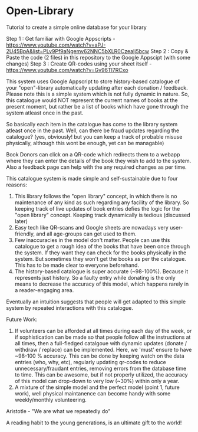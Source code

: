 # Open-Library
Tutorial to create a simple online database for your library

Step 1 : Get familiar with Google Appscripts - https://www.youtube.com/watch?v=aPJ-2U45BpA&list=PLv9Pf9aNgemv62NNC5bXLR0CzeaIj5bcw
Step 2 : Copy & Paste the code (2 files) in this repository to the Google Appscipt (with some changes)
Step 3 : Create QR-codes using your sheet itself - https://www.youtube.com/watch?v=Gv96Tl7RCxo


This system uses Google Appscript to store history-based catalogue of your "open"-library automatically updating after each donation / feedback. Please note this is a simple system which is not fully dynamic in nature. So, this catalogue would NOT represent the current names of books at the present moment, but rather be a list of books which have gone through the system atleast once in the past.

So basically each item in the catalogue has come to the library system atleast once in the past. Well, can there be fraud updates regarding the catalogue? (yes, obviously! but you can keep a track of probable misuse physically, although this wont be enough, yet can be managable)

Book Donors can click on a QR-code which redirects them to a webapp where they can enter the details of the book they wish to add to the system.
Also a feedback page can help with the any required changes as per time.

This catalogue system is made simple and self-sustainable due to four reasons:
1. This library follows the "open library" concept, in which there is no maintenance of any kind as such regarding any facility of the library. So keeping track of live updates of book entries defies the logic for the "open library" concept. Keeping track dynamically is tedious (discussed later)
2. Easy tech like QR-scans and Google sheets are nowadays very user-friendly, and all age-groups can get used to them.
3. Few inaccuracies in the model don't matter. People can use this catalogue to get a rough idea of the books that have been once through the system. If they want they can check for the books physically in the system. But sometimes they won't get the books as per the catalogue. This has to be made clear to everyone beforehand.
4. The history-based catalogue is super accurate (~98-100%). Because it represents just history. So a faulty entry while donating is the only means to decrease the accuracy of this model, which happens rarely in a reader-engaging area.


Eventually an intuition suggests that people will get adapted to this simple system by repeated interactions with this catalogue.


Future Work:
1. If volunteers can be afforded at all times during each day of the week, or if sophistication can be made so that people follow all the instructions at all times, then a full-fledged catalgoue with dynamic updates (donate / withdraw / replace)  can be implemented. Here, we 'must' ensure to have ~98-100 % accuracy. This can be done by keeping watch on the data entries (who, why, etc), regularly updating qr-codes to reduce unnecessary/fraudant entries, removing errors from the database time to time. This can be awesome, but if not properly utilized, the accuracy of this model can drop-down to very low (~30%) within only a year.
2. A mixture of the simple model and the perfect model (point 1, future work), well physical maintanence can become handy with some weekly/monthly volunteering.

Aristotle - "We are what we repeatedly do"

A reading habit to the young generations, is an ultimate gift to the world!
